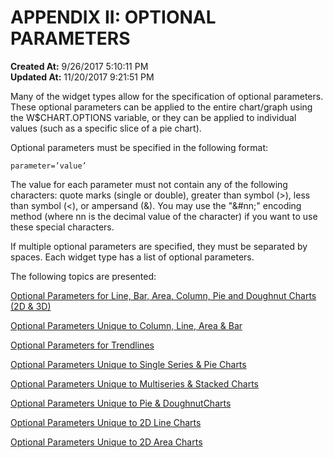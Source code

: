 # APPENDIX II: OPTIONAL PARAMETERS

**Created At:** 9/26/2017 5:10:11 PM  
**Updated At:** 11/20/2017 9:21:51 PM  


Many of the widget types allow for the specification of optional parameters. These optional parameters can be applied to the entire chart/graph using the W$CHART.OPTIONS variable, or they can be applied to individual values (such as a specific slice of a pie chart).

Optional parameters must be specified in the following format:

```
parameter=’value’ 
```

The value for each parameter must not contain any of the following characters: quote marks (single or double), greater than symbol (&gt;), less than symbol (&lt;), or ampersand (&). You may use the "&#nn;" encoding method (where nn is the decimal value of the character) if you want to use these special characters.

If multiple optional parameters are specified, they must be separated by spaces. Each widget type has a list of optional parameters.

The following topics are presented:

[Optional Parameters for Line, Bar, Area, Column, Pie and Doughnut Charts (2D & 3D)](optional-parameters-for-line-bar-area-column-pie-and-doughnut-charts-2d-3d)

[Optional Parameters Unique to Column, Line, Area & Bar](optional-parameters-unique-to-column-line-area-bar)

[Optional Parameters for Trendlines](optional-parameters-for-trendlines)

[Optional Parameters Unique to Single Series & Pie Charts](optional-parameters-unique-to-single-series-pie-charts)

[Optional Parameters Unique to Multiseries & Stacked Charts](optional-parameters-unique-to-multiseries-stacked-charts)

[Optional Parameters Unique to Pie & Doughnut](optional-parameters-unique-to-pie-doughnut-charts)[Charts](optional-parameters-unique-to-pie-doughnut-charts)

[Optional Parameters Unique to 2D Line Charts](optional-parameters-unique-to-2d-line-charts)

[Optional Parameters Unique to 2D Area Charts](optional-parameters-unique-to-2d-area-charts)
